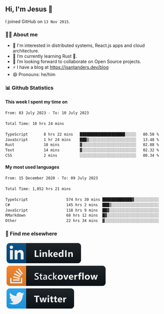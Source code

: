 ## Hi, I'm Jesus 👋

I joined GitHub on `13 Nov 2015`.

<!-- Talking about you -->

### 👨‍💻 About me

- 👦 I'm interested in distributed systems, React.js apps and cloud architecture.
- 🌱 I’m currently learning Rust 🦀.
- 👯 I’m looking forward to collaborate on Open Source projects.
- ⚡️ I have a blog at <https://jsantanders.dev/blog>
- 😄 Pronouns: he/him

### 📊 Github Statistics

#### This week I spent my time on

<!--START_SECTION:weekly-->

```txt
From: 03 July 2023 - To: 10 July 2023

Total Time: 10 hrs 24 mins

TypeScript       8 hrs 22 mins   ████████████████████░░░░░   80.50 %
JavaScript       1 hr 24 mins    ███▒░░░░░░░░░░░░░░░░░░░░░   13.48 %
Rust             18 mins         ▓░░░░░░░░░░░░░░░░░░░░░░░░   02.88 %
Text             14 mins         ▓░░░░░░░░░░░░░░░░░░░░░░░░   02.32 %
CSS              2 mins          ░░░░░░░░░░░░░░░░░░░░░░░░░   00.34 %
```

<!--END_SECTION:weekly-->

#### My most used languages

<!--START_SECTION:alltime-->

```txt
From: 15 December 2020 - To: 09 July 2023

Total Time: 1,052 hrs 21 mins

TypeScript                 574 hrs 30 mins █████████████▓░░░░░░░░░░░   54.59 %
C#                         145 hrs 2 mins  ███▒░░░░░░░░░░░░░░░░░░░░░   13.78 %
JavaScript                 118 hrs 9 mins  ██▓░░░░░░░░░░░░░░░░░░░░░░   11.23 %
RMarkdown                  68 hrs 12 mins  █▓░░░░░░░░░░░░░░░░░░░░░░░   06.48 %
Other                      22 hrs 34 mins  ▓░░░░░░░░░░░░░░░░░░░░░░░░   02.15 %
```

<!--END_SECTION:alltime-->

### 📢 Find me elsewhere

<p>
  <a target="_blank" href="https://linkedin.com/in/jsantanders">
    <img src="https://github.com/jsantanders/jsantanders/blob/master/img/linkedin.svg" alt="LinkedIn" style="vertical-align:top; margin:4px">
  </a>
  
  <a target="_blank" href="https://stackoverflow.com/users/7318331/jesus-santander">
    <img src="https://github.com/jsantanders/jsantanders/blob/master/img/stackoverflow.svg" alt="StackOverflow" style="vertical-align:top; margin:4px">
  </a>
  
  <a target="_blank" href="http://twitter.com/jsantanders">
    <img src="https://github.com/jsantanders/jsantanders/blob/master/img/twitter.svg" alt="Twitter" style="vertical-align:top; margin:4px">
  </a>
</p>
